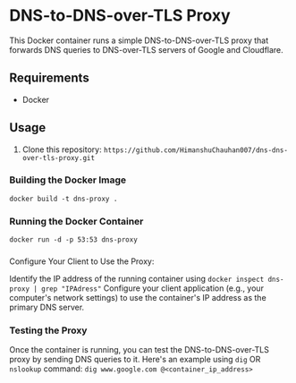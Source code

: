 # DNS-to-DNS-over-TLS Proxy

This Docker container runs a simple DNS-to-DNS-over-TLS proxy that forwards DNS queries to DNS-over-TLS servers of Google and Cloudflare.

## Requirements

- Docker

## Usage

1. Clone this repository: `https://github.com/HimanshuChauhan007/dns-dns-over-tls-proxy.git`

### Building the Docker Image
`docker build -t dns-proxy .`

### Running the Docker Container
`docker run -d -p 53:53 dns-proxy`

###
Configure Your Client to Use the Proxy:

Identify the IP address of the running container using `docker inspect dns-proxy | grep "IPAdress"`
Configure your client application (e.g., your computer's network settings) to use the container's IP address as the primary DNS server.

### Testing the Proxy
Once the container is running, you can test the DNS-to-DNS-over-TLS proxy by sending DNS queries to it. Here's an example using `dig` OR `nslookup` command:
`dig www.google.com @<container_ip_address>`
